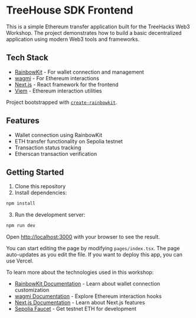 # TreeHouse SDK Frontend

This is a simple Ethereum transfer application built for the TreeHacks Web3 Workshop. The project demonstrates how to build a basic decentralized application using modern Web3 tools and frameworks.

## Tech Stack

- [RainbowKit](https://rainbowkit.com) - For wallet connection and management
- [wagmi](https://wagmi.sh) - For Ethereum interactions
- [Next.js](https://nextjs.org/) - React framework for the frontend
- [Viem](https://viem.sh) - Ethereum interaction utilities

Project bootstrapped with [`create-rainbowkit`](/packages/create-rainbowkit).

## Features

- Wallet connection using RainbowKit
- ETH transfer functionality on Sepolia testnet
- Transaction status tracking
- Etherscan transaction verification

## Getting Started

1. Clone this repository
2. Install dependencies:
```bash
npm install
```

3. Run the development server:

```bash
npm run dev
```

Open [http://localhost:3000](http://localhost:3000) with your browser to see the result.

You can start editing the page by modifying `pages/index.tsx`. The page auto-updates as you edit the file. If you want to deploy this app, you can use Vercel.

To learn more about the technologies used in this workshop:

- [RainbowKit Documentation](https://rainbowkit.com) - Learn about wallet connection customization
- [wagmi Documentation](https://wagmi.sh) - Explore Ethereum interaction hooks
- [Next.js Documentation](https://nextjs.org/docs) - Learn about Next.js features
- [Sepolia Faucet](https://sepoliafaucet.com) - Get testnet ETH for development
